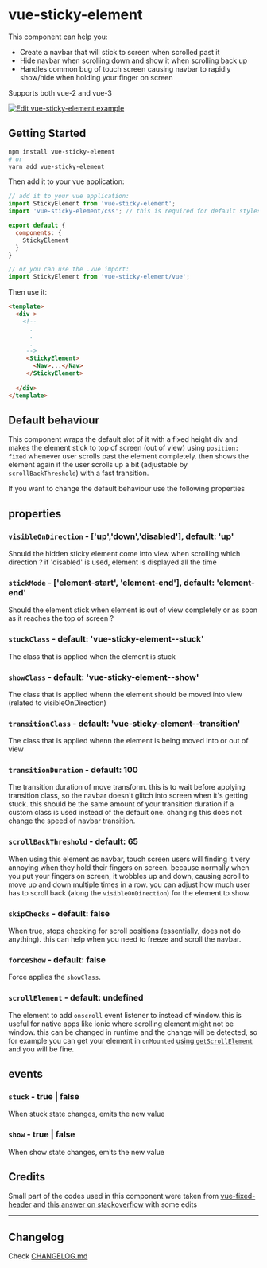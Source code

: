 # vue-sticky-element

This component can help you:

- Create a navbar that will stick to screen when scrolled past it
- Hide navbar when scrolling down and show it when scrolling back up
- Handles common bug of touch screen causing navbar to rapidly show/hide when holding your finger on screen

Supports both vue-2 and vue-3

[![Edit vue-sticky-element example](https://codesandbox.io/static/img/play-codesandbox.svg)](https://codesandbox.io/s/vue-sticky-element-vue3-dzpd13?fontsize=14&hidenavigation=1&theme=dark)

## Getting Started

```bash
npm install vue-sticky-element
# or 
yarn add vue-sticky-element
```

Then add it to your vue application:

```js
// add it to your vue application:
import StickyElement from 'vue-sticky-element';
import 'vue-sticky-element/css'; // this is required for default styles to work.

export default {
  components: {
    StickyElement
  }
}

// or you can use the .vue import:
import StickyElement from 'vue-sticky-element/vue';
```

Then use it:

```html
<template>
  <div > 
    <!-- 
      .
      .
      .
     -->
     <StickyElement> 
       <Nav>...</Nav>
     </StickyElement>
    
  </div>
</template>
```

## Default behaviour

This component wraps the default slot of it with a fixed height div and makes the element stick to top of screen (out of view) using `position: fixed` whenever user scrolls past the element completely. then shows the element again if the user scrolls up a bit (adjustable by `scrollBackThreshold`) with a fast transition.

If you want to change the default behaviour use the following properties

## properties

### `visibleOnDirection` - ['up','down','disabled'], default: 'up'

Should the hidden sticky element come into view when scrolling which direction ? if 'disabled' is used, element is displayed all the time

### `stickMode` - ['element-start', 'element-end'], default: 'element-end'

Should the element stick when element is out of view completely or as soon as it reaches the top of screen ?

### `stuckClass` - default: 'vue-sticky-element--stuck'

The class that is applied when the element is stuck

### `showClass` - default: 'vue-sticky-element--show'

The class that is applied whenn the element should be moved into view (related to visibleOnDirection)

### `transitionClass` - default: 'vue-sticky-element--transition'

The class that is applied whenn the element is being moved into or out of view

### `transitionDuration` - default: 100

The transition duration of move transform. this is to wait before applying transition class, so the navbar doesn't glitch into screen when it's getting stuck.
this should be the same amount of your transition duration if a custom class is used instead of the default one. changing this does not change the speed of navbar transition.

### `scrollBackThreshold` - default: 65

When using this element as navbar, touch screen users will finding it very annoying when they hold their fingers on screen.
because normally when you put your fingers on screen, it wobbles up and down, causing scroll to move up and down multiple times in a row.
you can adjust how much user has to scroll back (along the `visibleOnDirection`) for the element to show.

### `skipChecks` - default: false

When true, stops checking for scroll positions (essentially, does not do anything). this can help when you need to freeze and scroll the navbar.

### `forceShow` - default: false

Force applies the `showClass`.

### `scrollElement` - default: undefined

The element to add `onscroll` event listener to instead of window. this is useful for native apps like ionic where scrolling element might not be window. this can be changed in runtime and the change will be detected, so for example you can get your element in `onMounted` [using `getScrollElement`](https://ionicframework.com/docs/api/content#getscrollelement) and you will be fine.

## events

### `stuck` - true | false

When stuck state changes, emits the new value

### `show` - true | false

When show state changes, emits the new value

## Credits

Small part of the codes used in this component were taken from [vue-fixed-header](https://www.npmjs.com/package/vue-fixed-header) and [this answer on stackoverflow](https://stackoverflow.com/questions/51065172/how-can-i-duplicate-slots-within-a-vuejs-render-function) with some edits

---------------

## Changelog

Check [CHANGELOG.md](https://github.com/jd1378/vue-sticky-element/blob/master/CHANGELOG.md)
